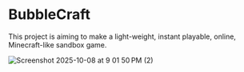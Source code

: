 # BubbleCraft
This project is aiming to make a light-weight, instant playable, online, Minecraft-like sandbox game.

![Screenshot 2025-10-08 at 9 01 50 PM (2)](https://github.com/user-attachments/assets/38d8122b-466f-46ab-839e-50a390ee23cb)
